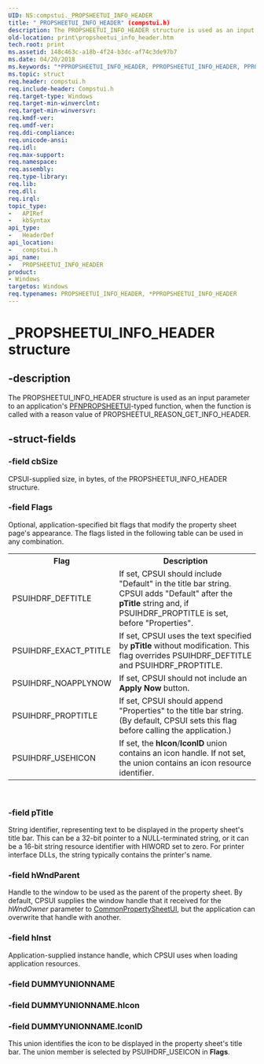 ```yaml
---
UID: NS:compstui._PROPSHEETUI_INFO_HEADER
title: "_PROPSHEETUI_INFO_HEADER" (compstui.h)
description: The PROPSHEETUI_INFO_HEADER structure is used as an input parameter to an application's PFNPROPSHEETUI-typed function, when the function is called with a reason value of PROPSHEETUI_REASON_GET_INFO_HEADER.
old-location: print\propsheetui_info_header.htm
tech.root: print
ms.assetid: 148c463c-a18b-4f24-b3dc-af74c3de97b7
ms.date: 04/20/2018
ms.keywords: "*PPROPSHEETUI_INFO_HEADER, PPROPSHEETUI_INFO_HEADER, PPROPSHEETUI_INFO_HEADER structure pointer [Print Devices], PROPSHEETUI_INFO_HEADER, PROPSHEETUI_INFO_HEADER structure [Print Devices], _PROPSHEETUI_INFO_HEADER, compstui/PPROPSHEETUI_INFO_HEADER, compstui/PROPSHEETUI_INFO_HEADER, cpsuifnc_21dad179-56e1-478c-8a62-628262ca59a8.xml, print.propsheetui_info_header"
ms.topic: struct
req.header: compstui.h
req.include-header: Compstui.h
req.target-type: Windows
req.target-min-winverclnt: 
req.target-min-winversvr: 
req.kmdf-ver: 
req.umdf-ver: 
req.ddi-compliance: 
req.unicode-ansi: 
req.idl: 
req.max-support: 
req.namespace: 
req.assembly: 
req.type-library: 
req.lib: 
req.dll: 
req.irql: 
topic_type:
-	APIRef
-	kbSyntax
api_type:
-	HeaderDef
api_location:
-	compstui.h
api_name:
-	PROPSHEETUI_INFO_HEADER
product:
- Windows
targetos: Windows
req.typenames: PROPSHEETUI_INFO_HEADER, *PPROPSHEETUI_INFO_HEADER
---
```


# _PROPSHEETUI_INFO_HEADER structure


## -description


The PROPSHEETUI_INFO_HEADER structure is used as an input parameter to an application's <a href="https://msdn.microsoft.com/library/windows/hardware/ff559812">PFNPROPSHEETUI</a>-typed function, when the function is called with a reason value of PROPSHEETUI_REASON_GET_INFO_HEADER.


## -struct-fields




### -field cbSize

CPSUI-supplied size, in bytes, of the PROPSHEETUI_INFO_HEADER structure.


### -field Flags

Optional, application-specified bit flags that modify the property sheet page's appearance. The flags listed in the following table can be used in any combination.

<table>
<tr>
<th>Flag</th>
<th>Description</th>
</tr>
<tr>
<td>
PSUIHDRF_DEFTITLE

</td>
<td>
If set, CPSUI should include "Default" in the title bar string. CPSUI adds "Default" after the <b>pTitle</b> string and, if PSUIHDRF_PROPTITLE is set, before "Properties".

</td>
</tr>
<tr>
<td>
PSUIHDRF_EXACT_PTITLE

</td>
<td>
If set, CPSUI uses the text specified by <b>pTitle</b> without modification. This flag overrides PSUIHDRF_DEFTITLE and PSUIHDRF_PROPTITLE.

</td>
</tr>
<tr>
<td>
PSUIHDRF_NOAPPLYNOW

</td>
<td>
If set, CPSUI should not include an <b>Apply Now</b> button.

</td>
</tr>
<tr>
<td>
PSUIHDRF_PROPTITLE

</td>
<td>
If set, CPSUI should append "Properties" to the title bar string. (By default, CPSUI sets this flag before calling the application.)

</td>
</tr>
<tr>
<td>
PSUIHDRF_USEHICON

</td>
<td>
If set, the <b>hIcon</b>/<b>IconID</b> union contains an icon handle. If not set, the union contains an icon resource identifier.

</td>
</tr>
</table>
 


### -field pTitle

String identifier, representing text to be displayed in the property sheet's title bar. This can be a 32-bit pointer to a NULL-terminated string, or it can be a 16-bit string resource identifier with HIWORD set to zero. For printer interface DLLs, the string typically contains the printer's name.


### -field hWndParent

Handle to the window to be used as the parent of the property sheet. By default, CPSUI supplies the window handle that it received for the <i>hWndOwner</i> parameter to <a href="https://msdn.microsoft.com/library/windows/hardware/ff546148">CommonPropertySheetUI</a>, but the application can overwrite that handle with another.


### -field hInst

Application-supplied instance handle, which CPSUI uses when loading application resources.


### -field DUMMYUNIONNAME

 


### -field DUMMYUNIONNAME.hIcon


### -field DUMMYUNIONNAME.IconID

This union identifies the icon to be displayed in the property sheet's title bar. The union member is selected by PSUIHDRF_USEICON in <b>Flags</b>.

